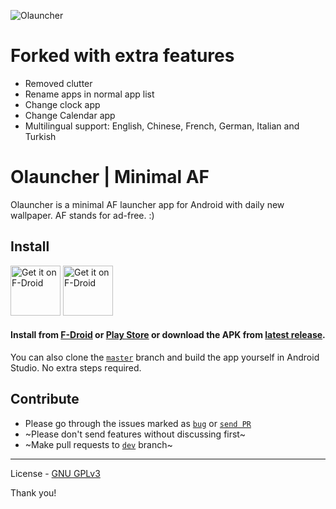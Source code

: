 ![Olauncher](https://repository-images.githubusercontent.com/278638069/db0acb80-661b-11eb-803e-926cae5dccb4)

# Forked with extra features

- Removed clutter
- Rename apps in normal app list
- Change clock app
- Change Calendar app
- Multilingual support: English, Chinese, French, German, Italian and Turkish 


# Olauncher | Minimal AF
Olauncher is a minimal AF launcher app for Android with daily new wallpaper. AF stands for ad-free. :)

## Install
[<img src="https://fdroid.gitlab.io/artwork/badge/get-it-on.png"
    alt="Get it on F-Droid"
    height="80">](https://f-droid.org/packages/app.olauncher)
[<img src="https://play.google.com/intl/en_us/badges/static/images/badges/en_badge_web_generic.png"
    alt="Get it on F-Droid"
    height="80">](https://play.google.com/store/apps/details?id=app.olauncher)

#### Install from [F-Droid](https://f-droid.org/packages/app.olauncher) or [Play Store](https://play.google.com/store/apps/details?id=app.olauncher) or download the APK from [latest release](https://github.com/tanujnotes/Olauncher/releases/).

You can also clone the [`master`](https://github.com/tanujnotes/olauncher/tree/master) branch and build the app yourself in Android Studio. No extra steps required.

## Contribute
* Please go through the issues marked as [`bug`](https://github.com/tanujnotes/Olauncher/issues?q=is%3Aissue+is%3Aopen+label%3Abug) or [`send PR`](https://github.com/tanujnotes/Olauncher/issues?q=is%3Aissue+is%3Aopen+label%3A%22send+PR%22)
* ~Please don't send features without discussing first~
* ~Make pull requests to [`dev`](https://github.com/tanujnotes/olauncher/tree/dev) branch~


---

License - [GNU GPLv3](https://www.gnu.org/licenses/gpl-3.0.en.html)

Thank you!
